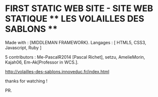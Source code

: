 

# FIRST STATIC WEB SITE - SITE WEB STATIQUE ** LES VOLAILLES DES SABLONS **

Made with : [MIDDLEMAN FRAMEWORK}. Langages : [ HTML5, CSS3, Javascript, Ruby ]

5 contributors : Me-PascalR2014 [Pascal Richet], setzu, AmelieMorin, Kajah06, Em-Ak[Professor in WCS.].

http://volailles-des-sablons.innoveduc.fr/index.html

thanks for watching !

PR.

